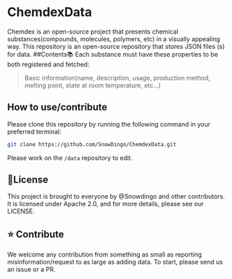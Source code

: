 # ChemdexData
Chemdex is an open-source project that presents chemical substances(compounds, molecules, polymers, etc) in a visually appealing way. This repository is an open-source repository that stores JSON files (s) for data. 
##Contents📚
Each substance must have these properties to be both registered and fetched:
> Basic information(name, description, usage, production method, melting point, state at room temperature, etc...)

## How to use/contribute
Please clone this repository by running the following command in your preferred terminal:

``` bash
git clone https://github.com/SnowDingo/ChemdexData.git
```

Please work on the `/data` repository to edit.

## 🪪License
This project is brought to everyone by @Snowdingo and other contributors. It is licensed under Apache 2.0, and for more details, please see our LICENSE.

## ⭐️ Contribute
We welcome any contribution from something as small as reporting misinformation/request to as large as adding data. 
To start, please send us an issue or a PR.
